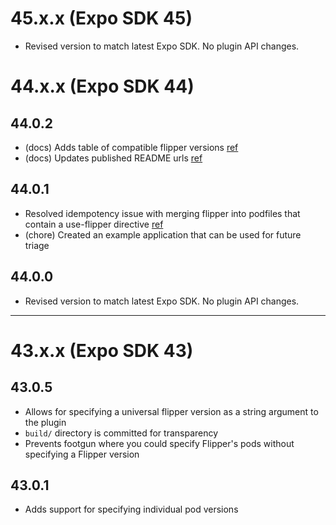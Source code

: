 # 45.x.x (Expo SDK 45)

- Revised version to match latest Expo SDK. No plugin API changes.

# 44.x.x (Expo SDK 44)

## 44.0.2

- (docs) Adds table of compatible flipper versions [ref](https://github.com/jakobo/expo-community-flipper/issues/6)
- (docs) Updates published README urls [ref](https://github.com/jakobo/expo-community-flipper/issues/5)

## 44.0.1

- Resolved idempotency issue with merging flipper into podfiles that contain a use-flipper directive [ref](https://github.com/jakobo/expo-community-flipper/issues/3)
- (chore) Created an example application that can be used for future triage

## 44.0.0

- Revised version to match latest Expo SDK. No plugin API changes.

---

# 43.x.x (Expo SDK 43)

## 43.0.5

- Allows for specifying a universal flipper version as a string argument to the plugin
- `build/` directory is committed for transparency
- Prevents footgun where you could specify Flipper's pods without specifying a Flipper version

## 43.0.1

- Adds support for specifying individual pod versions
